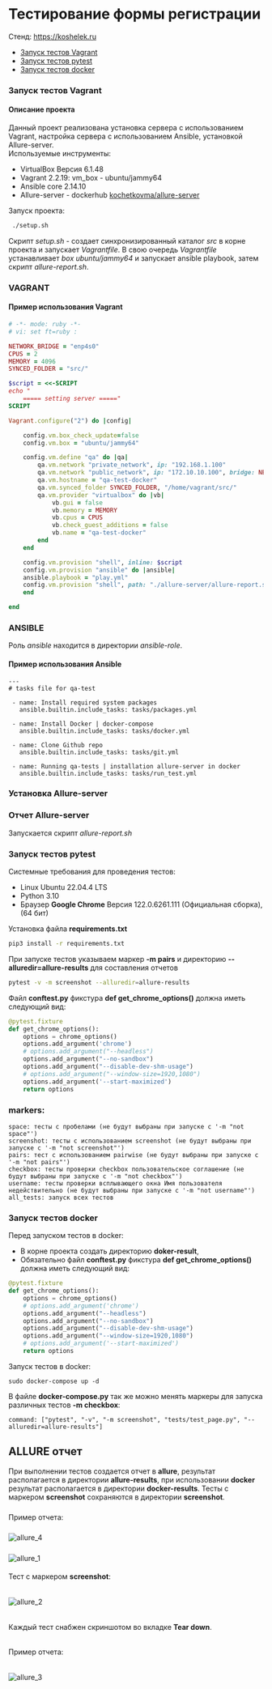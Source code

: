 # Тестирование формы регистрации
Стенд: https://koshelek.ru 

- [Запуск тестов Vagrant](#vagrant)
- [Запуск тестов pytest](#pytest)
- [Запуск тестов docker](#docker)

<h3 id="vagrant">Запуск тестов Vagrant</h3>

#### Описание проекта
Данный проект реализована установка сервера с использованием Vagrant, настройка сервера с использованием
Ansible, установкой Allure-server.  
Используемые инструменты:
- VirtualBox Версия 6.1.48 
- Vagrant 2.2.19: vm_box - ubuntu/jammy64
- Ansible core 2.14.10
- Allure-server - dockerhub [kochetkovma/allure-server](https://hub.docker.com/r/kochetkovma/allure-server)

Запуск проекта:
```bash
 ./setup.sh
 ```
Скрипт _setup.sh_ - создает синхронизированный каталог _src_ в корне проекта и запускает _Vagrantfile_. В свою очередь _Vagrantfile_ устанавливает _box ubuntu/jammy64_ и запускает ansible playbook, затем скрипт _allure-report.sh_.
### VAGRANT
#### Пример использования Vagrant
```ruby
# -*- mode: ruby -*-
# vi: set ft=ruby :

NETWORK_BRIDGE = "enp4s0"
CPUS = 2
MEMORY = 4096
SYNCED_FOLDER = "src/"

$script = <<-SCRIPT
echo "
    ===== setting server ====="
SCRIPT

Vagrant.configure("2") do |config|

    config.vm.box_check_update=false
    config.vm.box = "ubuntu/jammy64"

    config.vm.define "qa" do |qa|
        qa.vm.network "private_network", ip: "192.168.1.100"
        qa.vm.network "public_network", ip: "172.10.10.100", bridge: NETWORK_BRIDGE
        qa.vm.hostname = "qa-test-docker"
        qa.vm.synced_folder SYNCED_FOLDER, "/home/vagrant/src/"
        qa.vm.provider "virtualbox" do |vb|
            vb.gui = false
            vb.memory = MEMORY
            vb.cpus = CPUS
            vb.check_guest_additions = false
            vb.name = "qa-test-docker"
        end
    end

    config.vm.provision "shell", inline: $script
    config.vm.provision "ansible" do |ansible|
    ansible.playbook = "play.yml"
    config.vm.provision "shell", path: "./allure-server/allure-report.sh"
    end

end
```
### ANSIBLE
Роль _ansible_ находится в директории _ansible-role_.  
#### Пример использования Ansible
```ansible
---
# tasks file for qa-test

 - name: Install required system packages
   ansible.builtin.include_tasks: tasks/packages.yml

 - name: Install Docker | docker-compose
   ansible.builtin.include_tasks: tasks/docker.yml

 - name: Clone Github repo
   ansible.builtin.include_tasks: tasks/git.yml

 - name: Running qa-tests | installation allure-server in docker
   ansible.builtin.include_tasks: tasks/run_test.yml
```
### Установка Allure-server


### Отчет Allure-server
Запускается скрипт _allure-report.sh_

<h3 id="pytest">Запуск тестов pytest</h3>

Системные требования для проведения тестов:
- Linux Ubuntu 22.04.4 LTS
- Python 3.10
- Браузер __Google Chrome__ Версия 122.0.6261.111 (Официальная сборка), (64 бит)
  
Установка файла __requirements.txt__
```bash
pip3 install -r requirements.txt
```
При запуске тестов указываем маркер __-m pairs__ и директорию __--alluredir=allure-results__ для составления отчетов
```bash
pytest -v -m screenshot --alluredir=allure-results
```
Файл __conftest.py__ фикстура __def get_chrome_options()__ должна иметь следующий вид:

```python
@pytest.fixture
def get_chrome_options():
    options = chrome_options()
    options.add_argument('chrome')
    # options.add_argument("--headless")
    options.add_argument("--no-sandbox")
    options.add_argument("--disable-dev-shm-usage")
    # options.add_argument("--window-size=1920,1080")
    options.add_argument('--start-maximized')
    return options
```

### markers:
````
space: тесты с пробелами (не будут выбраны при запуске с '-m "not space"')
screenshot: тесты с использованием screenshot (не будут выбраны при запуске с '-m "not screenshot"')
pairs: тест с использованием pairwise (не будут выбраны при запуске с '-m "not pairs"')
checkbox: тесты проверки checkbox пользовательское соглашение (не будут выбраны при запуске с '-m "not checkbox"')
username: тесты проверки всплывающего окна Имя пользователя недействительно (не будут выбраны при запуске с '-m "not username"')
all_tests: запуск всех тестов
````

<h3 id="docker">Запуск тестов docker</h3>

Перед запуском тестов в docker:
- В корне проекта создать директорию __doker-result__,
- Обязательно файл __conftest.py__ фикстура __def get_chrome_options()__ должна иметь следующий вид:  
```python
@pytest.fixture
def get_chrome_options():
    options = chrome_options()
    # options.add_argument('chrome')
    options.add_argument("--headless")
    options.add_argument("--no-sandbox")
    options.add_argument("--disable-dev-shm-usage")
    options.add_argument("--window-size=1920,1080")
    # options.add_argument('--start-maximized')
    return options
```
Запуск тестов в docker:
````
sudo docker-compose up -d
````
В файле __docker-compose.py__ так же можно менять маркеры для запуска различных тестов __-m checkbox__:
````
command: ["pytest", "-v", "-m screenshot", "tests/test_page.py", "--alluredir=allure-results"]
````
## ALLURE отчет
При выполнении тестов создается отчет в __allure__, результат располагается в директории __allure-results__,
при использовании __docker__ результат располагается в директории __docker-results__.
Тесты с маркером __screenshot__ сохраняются в директории __screenshot__.
#####
Пример отчета:
#####
![allure_4](https://github.com/MaximRock/Python/assets/95434302/ad05976a-c231-4738-a1f5-ea7db6e51119)
#####
![allure_1](https://github.com/MaximRock/Python/assets/95434302/05f1074a-449b-4a7d-a33d-7898d930343d)
####
Тест с маркером __screenshot__:
######
![allure_2](https://github.com/MaximRock/Python/assets/95434302/c1fa6e1d-deec-4aec-9307-1ee3b03acb04)
######
Каждый тест снабжен скриншотом во вкладке __Tear down__.
######
Пример отчета:
######
![allure_3](https://github.com/MaximRock/Python/assets/95434302/62f6f1b5-1a3e-46c6-9835-3172bf8aadf3)
